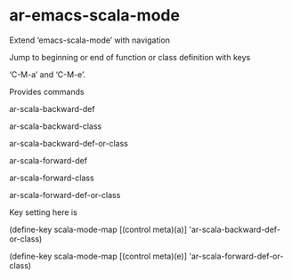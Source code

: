 # ar-emacs-scala-mode
Extend ‘emacs-scala-mode’ with navigation

Jump to beginning or end of function or class definition with keys

‘C-M-a’ and ‘C-M-e’.

Provides commands

ar-scala-backward-def

ar-scala-backward-class

ar-scala-backward-def-or-class

ar-scala-forward-def

ar-scala-forward-class

ar-scala-forward-def-or-class

Key setting here is

(define-key scala-mode-map [(control meta)(a)] 'ar-scala-backward-def-or-class)

(define-key scala-mode-map [(control meta)(e)] 'ar-scala-forward-def-or-class)
